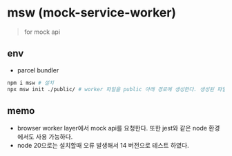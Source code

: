 # msw (mock-service-worker)
> for mock api

## env
- parcel bundler

```sh
npm i msw # 설치
npx msw init ./public/ # worker 파일을 public 아래 경로에 생성한다. 생성된 파일은 root에 static 배포 해야한다.
```

## memo
- browser worker layer에서 mock api를 요청한다. 또한 jest와 같은 node 환경에서도 사용 가능하다.
- node 20으로는 설치할때 오류 발생해서 14 버전으로 테스트 하였다.